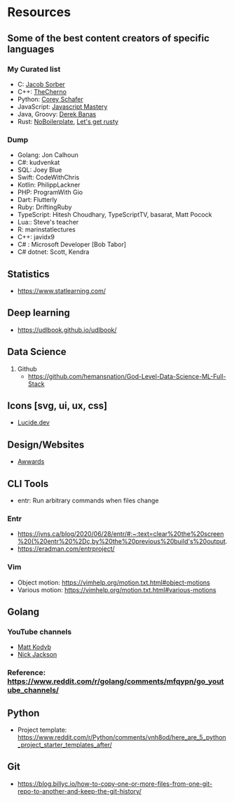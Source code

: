 # Resources

## Some of the best content creators of specific languages

### My Curated list

- C: [Jacob Sorber](https://www.youtube.com/@JacobSorber)
- C++: [TheCherno](https://www.youtube.com/@TheCherno)
- Python: [Corey Schafer](https://www.youtube.com/@coreyms)
- JavaScript: [Javascript Mastery](https://www.youtube.com/@javascriptmastery)
- Java, Groovy: [Derek Banas](https://www.youtube.com/@derekbanas)
- Rust: [NoBoilerplate](https://www.youtube.com/@NoBoilerplate), [Let's get rusty](https://youtube.com/@letsgetrusty)

### Dump

- Golang: Jon Calhoun
- C#: kudvenkat
- SQL: Joey Blue
- Swift: CodeWithChris
- Kotlin: PhilippLackner
- PHP: ProgramWith Gio
- Dart: Flutterly
- Ruby: DriftingRuby
- TypeScript: Hitesh Choudhary, TypeScriptTV, basarat, Matt Pocock
- Lua:: Steve's teacher
- R: marinstatlectures
- C++: javidx9
- C# : Microsoft Developer [Bob Tabor]
- C# dotnet: Scott, Kendra

## Statistics

- https://www.statlearning.com/

## Deep learning

- https://udlbook.github.io/udlbook/

## Data Science

1. Github
   - https://github.com/hemansnation/God-Level-Data-Science-ML-Full-Stack

## Icons [svg, ui, ux, css]

- [Lucide.dev](https://lucide.dev/)

## Design/Websites

- [Awwards](https://www.awwwards.com/websites)

## CLI Tools

- entr: Run arbitrary commands when files change

### Entr

- https://jvns.ca/blog/2020/06/28/entr/#:~:text=clear%20the%20screen%20(%20entr%20%2Dc,by%20the%20previous%20build's%20output.
- https://eradman.com/entrproject/

### Vim

- Object motion: https://vimhelp.org/motion.txt.html#object-motions 
- Various motion: https://vimhelp.org/motion.txt.html#various-motions

## Golang

### YouTube channels

- [Matt Kodvb](https://www.youtube.com/watch?v=iDQAZEJK8lI&list=PLoILbKo9rG3skRCj37Kn5Zj803hhiuRK6)
- [Nick Jackson](https://www.youtube.com/watch?v=VzBGi_n65iU)

### Reference: https://www.reddit.com/r/golang/comments/mfqypn/go_youtube_channels/

## Python

- Project template: https://www.reddit.com/r/Python/comments/vnh8od/here_are_5_python_project_starter_templates_after/


## Git

- https://blog.billyc.io/how-to-copy-one-or-more-files-from-one-git-repo-to-another-and-keep-the-git-history/

